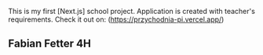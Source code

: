 This is my first [Next.js] school project. Application is created with teacher's requirements.
Check it out on: (https://przychodnia-pi.vercel.app/)

## Fabian Fetter 4H
